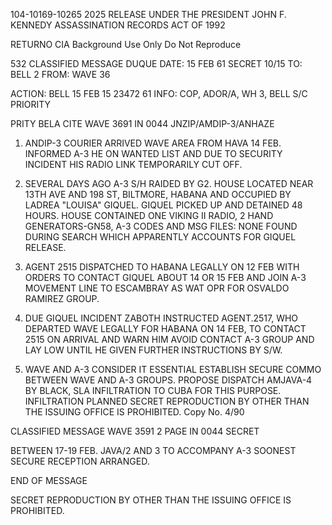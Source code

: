 104-10169-10265 2025 RELEASE UNDER THE PRESIDENT JOHN F. KENNEDY ASSASSINATION RECORDS ACT OF 1992

RETURNO CIA
Background Use Only
Do Not Reproduce

532 CLASSIFIED MESSAGE DUQUE
DATE: 15 FEB 61 SECRET 10/15
TO: BELL 2
FROM: WAVE 36

ACTION: BELL 15 FEB 15 23472 61
INFO: COP, ADOR/A, WH 3, BELL S/C PRIORITY

PRITY BELA CITE WAVE 3691 IN 0044
JNZIP/AMDIP-3/ANHAZE

1. ANDIP-3 COURIER ARRIVED WAVE AREA FROM HAVA 14 FEB.
INFORMED A-3 HE ON WANTED LIST AND DUE TO SECURITY INCIDENT HIS RADIO
LINK TEMPORARILY CUT OFF.

2. SEVERAL DAYS AGO A-3 S/H RAIDED BY G2. HOUSE LOCATED NEAR
13TH AVE AND 198 ST, BILTMORE, HABANA AND OCCUPIED BY LADREA
"LOUISA" GIQUEL. GIQUEL PICKED UP AND DETAINED 48 HOURS. HOUSE
CONTAINED ONE VIKING II RADIO, 2 HAND GENERATORS-GN58, A-3 CODES
AND MSG FILES: NONE FOUND DURING SEARCH WHICH APPARENTLY ACCOUNTS
FOR GIQUEL RELEASE.

3. AGENT 2515 DISPATCHED TO HABANA LEGALLY ON 12 FEB WITH
ORDERS TO CONTACT GIQUEL ABOUT 14 OR 15 FEB AND JOIN A-3 MOVEMENT
LINE TO ESCAMBRAY AS WAT OPR FOR OSVALDO RAMIREZ GROUP.

4. DUE GIQUEL INCIDENT ZABOTH INSTRUCTED AGENT.2517, WHO
DEPARTED WAVE LEGALLY FOR HABANA ON 14 FEB, TO CONTACT 2515
ON ARRIVAL AND WARN HIM AVOID CONTACT A-3 GROUP AND LAY LOW UNTIL
HE GIVEN FURTHER INSTRUCTIONS BY S/W.

5. WAVE AND A-3 CONSIDER IT ESSENTIAL ESTABLISH SECURE COMMO
BETWEEN WAVE AND A-3 GROUPS. PROPOSE DISPATCH AMJAVA-4 BY BLACK,
SLA INFILTRATION TO CUBA FOR THIS PURPOSE. INFILTRATION PLANNED
SECRET
REPRODUCTION BY OTHER THAN THE ISSUING OFFICE IS PROHIBITED.
Copy No.
4/90

CLASSIFIED MESSAGE WAVE 3591
2 PAGE IN 0044
SECRET

BETWEEN 17-19 FEB. JAVA/2 AND 3 TO ACCOMPANY A-3 SOONEST SECURE
RECEPTION ARRANGED.

END OF MESSAGE

SECRET
REPRODUCTION BY OTHER THAN THE ISSUING OFFICE IS PROHIBITED.
